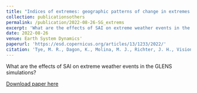 ```yaml
---
title: "Indices of extremes: geographic patterns of change in extremes and associated vegetation impacts under climate intervention"
collection: publicationsothers
permalink: /publication/2022-08-26-SG_extrems
excerpt: 'What are the effects of SAI on extreme weather events in the GLENS simulations?'
date: 2022-08-26
venue: Earth System Dynamics'
paperurl: 'https://esd.copernicus.org/articles/13/1233/2022/'
citation: 'Tye, M. R., Dagon, K., Molina, M. J., Richter, J. H., Visioni, D., Kravitz, B., and Tilmes, S.: Indices of extremes: geographic patterns of change in extremes and associated vegetation impacts under climate intervention, Earth Syst. Dynam., 13, 1233?1257.'
---
```


What are the effects of SAI on extreme weather events in the GLENS simulations?

[Download paper here](https://esd.copernicus.org/articles/13/1233/2022/)

 

